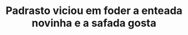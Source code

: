 ---
layout: post
title: Padrasto viciou em foder a enteada novinha e a safada gosta
thumb: padrasto-viciou-em-foder-a-enteada-novinha-e-a-safada-gosta
duration: "12:46"
permalink: /:title
video: https://www.xvideos.com/embedframe/66526809
categories: teen, latina, petite, cheating, kissing, rough-sex, grinding, pussy-eating, taboo, stepfather, stepdad, stepdaughter, small-boobs, older-man, aggressive-sex, xxlayna-marie
qualidade: 1080p
---